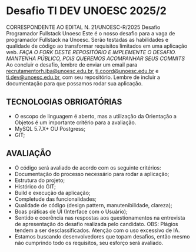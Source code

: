 # Desafio TI DEV UNOESC 2025/2
CORRESPONDENTE AO EDITAL N. 21/UNOESC-R/2025
Desafio Programador Fullstack Unoesc
Este é o nosso desafio para a vaga de programador Fullstack na Unoesc. Serão testadas as habilidades e qualidade de código ao transformar requisitos limitados em uma aplicação web.
*FAÇA O FORK DESTE REPOSITÓRIO E IMPLEMENTE O DESAFIO. MANTENHA PÚBLICO, POIS QUEREMOS ACOMPANHAR SEUS COMMITS*
Ao concluir o desafio, lembre de enviar um email para recrutamentorh.jba@unoesc.edu.br, ti.coord@unoesc.edu.br e ti.dev@unoesc.edu.br, com seu repositório. Lembre de incluir a documentação para que possamos rodar sua aplicação.

## TECNOLOGIAS OBRIGATÓRIAS
* O escopo de linguagem é aberto, mas a utilização da Orientação a Objetos é um importante critério para a avaliação.
* MySQL 5.7.X+ OU Postgress;
* GIT;

## AVALIAÇÃO
* O código será avaliado de acordo com os seguinte critérios:
* Documentação do processo necessário para rodar a aplicação;
* Estrutura do projeto;
* Histórico do GIT;
* Build e execução da aplicação;
* Completude das funcionalidades;
* Qualidade de código (design pattern, manutenibilidade, clareza);
* Boas práticas de UI (Interface com o Usuário);
* Sentido e coerência nas respostas aos questionamentos na entrevista de apresentação do desafio realizada pelo candidato. OBS: Plágios tendem a ser desclassificados. Atenção com o uso excessivo de IA.
* Estamos buscando desenvolvedores que topam desafios, então mesmo não cumprindo todo os requisitos, seu esforço será avaliado.
